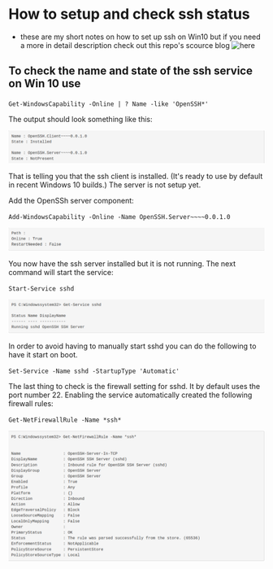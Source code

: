 # How to setup and check ssh status

* these are my short notes on how to set up ssh on Win10 but if you need a more in detail description check out this repo's scource blog ![**here**](https://www.pugetsystems.com/labs/hpc/How-To-Use-SSH-Client-and-Server-on-Windows-10-1470/)

## To check the name and state of the ssh service on Win 10 use

`Get-WindowsCapability -Online | ? Name -like 'OpenSSH*'`

The output should look something like this:

![ssh status output](images/1-ssh-status.png)

That is telling you that the ssh client is installed. (It's ready to use by default in recent Windows 10 builds.) The server is not setup yet.

Add the OpenSSh server component:

`Add-WindowsCapability -Online -Name OpenSSH.Server~~~~0.0.1.0`

![adding server components](images/2-adding-server-components.png)

You now have the ssh server installed but it is not running. The next command will start the service:

`Start-Service sshd`

![start service ssh](images/3-ssh-service-start.png)

In order to avoid having to manually start sshd you can do the following to have it start on boot.

`Set-Service -Name sshd -StartupType 'Automatic'`

The last thing to check is the firewall setting for sshd. It by default uses the port number 22. Enabling the service automatically created the following firewall rules:

`Get-NetFirewallRule -Name *ssh*`

![check firewall settings](images/4-firewall-settings.png)
